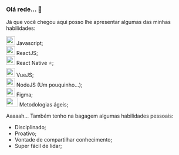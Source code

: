 ### Olá rede... 👋

Já que você chegou aqui posso lhe apresentar algumas das minhas habilidades:

<img src="https://cdn.jsdelivr.net/gh/devicons/devicon/icons/javascript/javascript-original.svg" width=24 height=24/> Javascript;<br />
<img src="https://cdn.jsdelivr.net/gh/devicons/devicon/icons/react/react-original-wordmark.svg" width=24 height=24/> ReactJS;<br />
<img src="https://cdn.jsdelivr.net/gh/devicons/devicon/icons/react/react-original.svg" width=24 height=24/> React Native ⭐;<br />
<img src="https://cdn.jsdelivr.net/gh/devicons/devicon/icons/vuejs/vuejs-original.svg" width=24 height=24/> VueJS;<br />
<img src="https://cdn.jsdelivr.net/gh/devicons/devicon/icons/nodejs/nodejs-original.svg" width=24 height=24/> NodeJS (Um pouquinho...);<br />
<img src="https://cdn.jsdelivr.net/gh/devicons/devicon/icons/figma/figma-original.svg" width=24 height=24/> Figma;<br />
<img src="https://solutionmarketing.files.wordpress.com/2013/05/agile.png?w=290&h=214" width=32 height=24/> Metodologias ágeis;<br />

Aaaaah... Também tenho na bagagem algumas habilidades pessoais:

- Disciplinado;
- Proativo;
- Vontade de compartilhar conhecimento;
- Super fácil de lidar;
